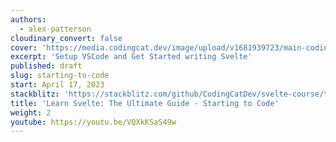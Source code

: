 ```yaml
---
authors:
  - alex-patterson
cloudinary_convert: false
cover: 'https://media.codingcat.dev/image/upload/v1681939723/main-codingcatdev-photo/courses/svelte/starting-to-code.png'
excerpt: 'Setup VSCode and Get Started writing Svelte'
published: draft
slug: starting-to-code
start: April 17, 2023
stackblitz: 'https://stackblitz.com/github/CodingCatDev/svelte-course/tree/03-starting-to-code?embed=1&file=apps/svelte-site/src/routes/%2Bpage.svelte'
title: 'Learn Svelte: The Ultimate Guide - Starting to Code'
weight: 2
youtube: https://youtu.be/VQXkKSaS49w
---
```

